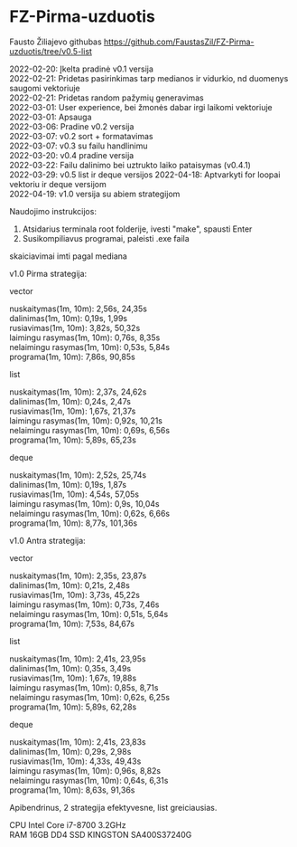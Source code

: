 # FZ-Pirma-uzduotis
Fausto Žiliajevo githubas
https://github.com/FaustasZil/FZ-Pirma-uzduotis/tree/v0.5-list  

2022-02-20: Įkelta pradinė v0.1 versija  
2022-02-21: Pridetas pasirinkimas tarp medianos ir vidurkio, nd duomenys saugomi vektoriuje  
2022-02-21: Pridetas random pažymių generavimas  
2022-03-01: User experience, bei žmonės dabar irgi laikomi vektoriuje  
2022-03-01: Apsauga  
2022-03-06: Pradine v0.2 versija  
2022-03-07: v0.2 sort + formatavimas  
2022-03-07: v0.3 su failu handlinimu  
2022-03-20: v0.4 pradine versija  
2022-03-22: Failu dalinimo bei uztrukto laiko pataisymas (v0.4.1)  
2022-03-29: v0.5 list ir deque versijos 
2022-04-18: Aptvarkyti for loopai vektoriu ir deque versijom  
2022-04-19: v1.0 versija su abiem strategijom  
  
Naudojimo instrukcijos:  
1. Atsidarius terminala root folderije, ivesti "make", spausti Enter  
2. Susikompiliavus programai, paleisti .exe faila  
  
skaiciavimai imti pagal mediana  
  
v1.0 Pirma strategija:
  
vector 
  
nuskaitymas(1m, 10m): 2,56s, 24,35s  
dalinimas(1m, 10m): 0,19s, 1,99s  
rusiavimas(1m, 10m): 3,82s, 50,32s  
       laimingu rasymas(1m, 10m): 0,76s, 8,35s  
       nelaimingu rasymas(1m, 10m): 0,53s, 5,84s  
       programa(1m, 10m): 7,86s, 90,85s  
  
list   
  
nuskaitymas(1m, 10m): 2,37s, 24,62s  
       dalinimas(1m, 10m): 0,24s, 2,47s  
       rusiavimas(1m, 10m): 1,67s, 21,37s  
       laimingu rasymas(1m, 10m): 0,92s, 10,21s  
       nelaimingu rasymas(1m, 10m): 0,69s, 6,56s  
       programa(1m, 10m): 5,89s, 65,23s 
  
deque  
  
nuskaitymas(1m, 10m): 2,52s, 25,74s  
       dalinimas(1m, 10m): 0,19s, 1,87s  
       rusiavimas(1m, 10m): 4,54s, 57,05s  
       laimingu rasymas(1m, 10m): 0,9s, 10,04s  
       nelaimingu rasymas(1m, 10m): 0,62s, 6,66s  
       programa(1m, 10m): 8,77s, 101,36s  
   
v1.0 Antra strategija:
  
vector 
  
  nuskaitymas(1m, 10m): 2,35s, 23,87s  
       dalinimas(1m, 10m): 0,21s, 2,48s  
       rusiavimas(1m, 10m): 3,73s, 45,22s  
       laimingu rasymas(1m, 10m): 0,73s, 7,46s  
       nelaimingu rasymas(1m, 10m): 0,51s, 5,64s  
       programa(1m, 10m): 7,53s, 84,67s 
    
list   
  
nuskaitymas(1m, 10m): 2,41s, 23,95s  
       dalinimas(1m, 10m): 0,35s, 3,49s  
       rusiavimas(1m, 10m): 1,67s, 19,88s  
       laimingu rasymas(1m, 10m): 0,85s, 8,71s  
       nelaimingu rasymas(1m, 10m): 0,62s, 6,25s  
       programa(1m, 10m): 5,89s, 62,28s  
  
deque  
  
nuskaitymas(1m, 10m): 2,41s, 23,83s  
       dalinimas(1m, 10m): 0,29s, 2,98s  
       rusiavimas(1m, 10m): 4,33s, 49,43s  
       laimingu rasymas(1m, 10m): 0,96s, 8,82s  
       nelaimingu rasymas(1m, 10m): 0,64s, 6,31s  
       programa(1m, 10m): 8,63s, 91,36s  
  
Apibendrinus, 2 strategija efektyvesne, list greiciausias.    

CPU Intel Core i7-8700 3.2GHz  
RAM 16GB DD4 
SSD KINGSTON SA400S37240G  

